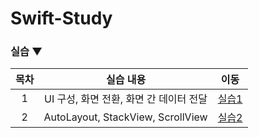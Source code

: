 # Swift-Study

### 실습 ▼ 
| 목차 | 실습 내용 | 이동 |  
| :----------: | :----------: | :----------: |
| 1 | UI 구성, 화면 전환, 화면 간 데이터 전달 | [실습1](https://www.acmicpc.net/problem/2588) |
| 2 | AutoLayout, StackView, ScrollView | [실습2](https://www.acmicpc.net/problem/2588) |

